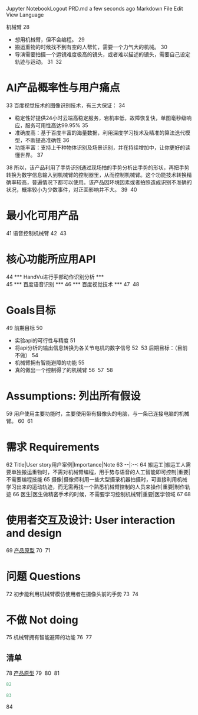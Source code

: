 Jupyter NotebookLogout PRD.md a few seconds ago
Markdown
File
Edit
View
Language

机械臂
28
* 想用机械臂，但不会编程。
29
* 搬运重物的时候找不到有空的人帮忙，需要一个力气大的机械。 
30
* 导演需要拍摄一个运镜难度极高的镜头，或者难以描述的镜头，需要自己设定轨迹与运动。
31
​
32
# AI产品概率性与用户痛点 
33
百度视觉技术的图像识别技术，有三大保证：
34
* 稳定性好提供24小时云端高稳定服务，宕机率低，故障恢复快，单图毫秒级响应，服务可用性高达99.95%
35
* 准确度高：基于百度丰富的海量数据，利用深度学习技术及精准的算法迭代模型，不断提高准确性
36
* 功能丰富：支持上千种物体识别及场景识别，并在持续增加中，让你更好的读懂世界。
37
 
38
所以，该产品利用了手势识别通过现场拍的手势分析出手势的形状，再把手势转换为数字信息输入到机械臂的控制器里，从而控制机械臂。这个功能技术转换精确率较高，普遍情况下都可以使用。该产品因环境因素或者拍照造成识别不准确的状况，概率较小为少数事件，对正面影响并不大。
39
​
40
# 最小化可用产品 
41
语音控制机械臂 
42
​
43
# 核心功能所应用API 
44
*** HandVu进行手部动作识别分析 ***  
45
*** 百度语音识别 *** 
46
*** 百度视觉技术 *** 
47
​
48
# Goals目标 
49
前期目标
50
* 实验api的可行性与精度
51
* 将api分析的输出信息转换为各关节电机的数字信号
52
​
53
后期目标：（目前不做）
54
* 机械臂拥有智能避障的功能 
55
* 真的做出一个控制得了的机械臂
56
​
57
​
58
# Assumptions: 列出所有假设 
59
用户使用主要功能时，主要使用带有摄像头的电脑，与一条已连接电脑的机械臂。
60
​
61
# 需求 Requirements  
62
Title|User story用户案例|Importance|Note
63
--|:--:
64
搬运工|搬运工人需要单独搬运重物时，不需对机械臂编程，用手势与语音的人工智能即可控制|重要|不需要编程技能
65
摄像|摄像师利用一些大型摄录机器拍摄时，可直接利用机械学习出来的运动轨迹，而无需再找一个熟悉机械臂控制的人员来操作|重要|制作轨迹
66
医生|医生做精密手术的时候，不需要学习控制机械臂|重要|医学领域
67
​
68
# 使用者交互及设计: User interaction and design 
69
[产品原型](https://ayasewakaba.github.io/api_AXURE/ "产品原型")
70
​
71
# 问题 Questions 
72
初步能利用机械臂模仿使用者在摄像头前的手势
73
​
74
# 不做 Not doing 
75
机械臂拥有智能避障的功能
76
​
77
## 清单 
78
[产品原型](https://ayasewakaba.github.io/api_AXURE/ "产品原型")
79
​
80
​
81
```python
82
​
83
```
84
​
